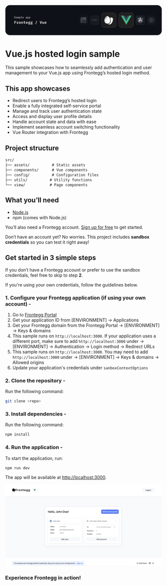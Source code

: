 ![Vue.js Hosted Login Banner](/public/vue-banner.png)

# Vue.js hosted login sample

This sample showcases how to seamlessly add authentication and user management to your Vue.js app using Frontegg’s hosted login method.

## This app showcases

- Redirect users to Frontegg’s hosted login
- Enable a fully integrated self-service portal
- Manage and track user authentication state
- Access and display user profile details
- Handle account state and data with ease
- Implement seamless account switching functionality
- Vue Router integration with Frontegg

## Project structure

```
src/
├── assets/          # Static assets
├── components/      # Vue components
├── config/          # Configuration files
├── utils/          # Utility functions
└── view/           # Page components
```

## What you’ll need

- [Node.js](https://nodejs.org)
- npm (comes with Node.js)

You’ll also need a Frontegg account. [Sign up for free](https://frontegg-prod.us.frontegg.com/oauth/account/sign-up) to get started.

Don’t have an account yet? No worries. This project includes **sandbox credentials** so you can test it right away!

## Get started in 3 simple steps

If you don’t have a Frontegg account or prefer to use the sandbox credentials, feel free to skip to step **2**.

If you're using your own credentials, follow the guidelines below.

### 1. Configure your Frontegg application (if using your own account) -

1. Go to [Frontegg Portal](https://portal.frontegg.com/)
2. Get your application ID from [ENVIRONMENT] → Applications
3. Get your Frontegg domain from the Frontegg Portal → [ENVIRONMENT] → Keys & domains
4. This sample runs on `http://localhost:3000`. If your application uses a different port, make sure to add `http://localhost:3000` under → [ENVIRONMENT] → Authentication → Login method → Redirect URLs
5. This sample runs on `http://localhost:3000`. You may need to add `http://localhost:3000` under → [ENVIRONMENT] → Keys & domains → Allowed origins
6. Update your application's credentials under `sanboxContextOptions`

### 2. Clone the repository - 

Run the following command:

```bash
git clone <repo>
```

### 3. Install dependencies -

Run the following command:

```bash
npm install
```

### 4. Run the application -

To start the application, run:

```bash
npm run dev
```

The app will be available at [http://localhost:3000](http://localhost:3000).

![Vue.js sample](/public/sample-vue.png)

### Experience Frontegg in action!